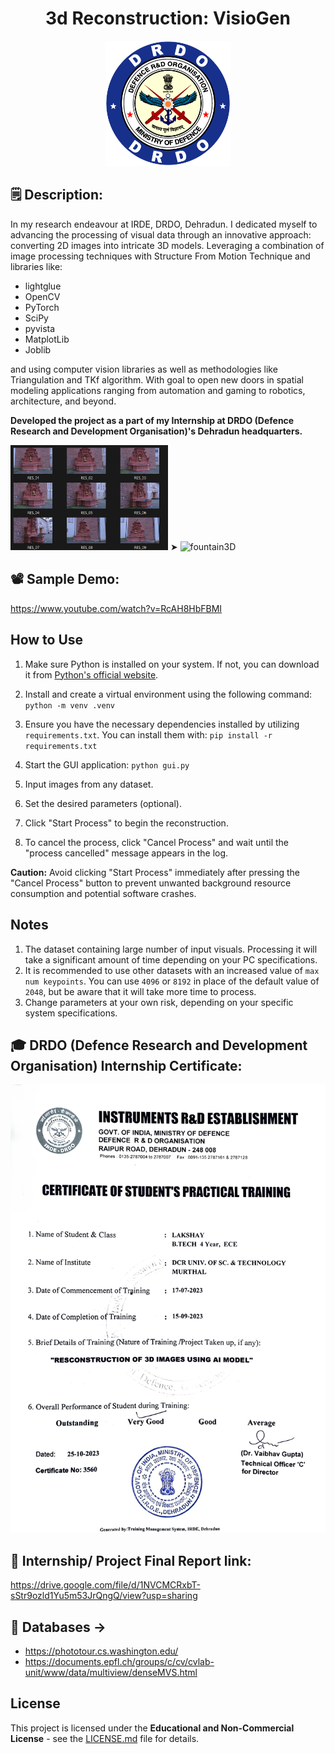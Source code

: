 <h1 align="center">3d Reconstruction: VisioGen</h1>

<p align="center">
<img src="https://raw.githubusercontent.com/lakshay-nasa/VisioGen/main/.github/images/drdo.png" width="200" height="">
</p>

## 🗒️ Description:
<p>In my research endeavour at IRDE, DRDO, Dehradun. I dedicated myself to advancing the processing of visual data through an innovative approach: converting 2D images into intricate 3D models. Leveraging a combination of image processing techniques with Structure From Motion Technique and libraries like:</p>

<ul><li>lightglue</li><li>OpenCV</li><li>PyTorch</li><li>SciPy</li><li>pyvista</li><li>MatplotLib</li><li>Joblib</li></ul>

<p>and using computer vision libraries as well as methodologies like Triangulation and TKf algorithm. With goal to open new doors in spatial modeling applications ranging from automation and gaming to robotics, architecture, and beyond.</p>

**Developed the project as a part of my Internship at DRDO (Defence Research and Development Organisation)'s Dehradun headquarters.**



<img src="https://raw.githubusercontent.com/lakshay-nasa/VisioGen/main/.github/images/fountain2D.png" alt="fountain2D" width="50%" />
➤
<img src="https://raw.githubusercontent.com/lakshay-nasa/VisioGen/main/.github/images/VisioGen.gif" alt="fountain3D" width="50%" />


## 📽 Sample Demo:
https://www.youtube.com/watch?v=RcAH8HbFBMI


## How to Use

1. Make sure Python is installed on your system. If not, you can download it from [Python's official website](https://www.python.org/downloads/).
2. Install and create a virtual environment using the following command: `python -m venv .venv`

3. Ensure you have the necessary dependencies installed by utilizing `requirements.txt`. You can install them with: `pip install -r requirements.txt`
4. Start the GUI application: `python gui.py`
5. Input images from any dataset.
6. Set the desired parameters (optional).
7. Click "Start Process" to begin the reconstruction.
8. To cancel the process, click "Cancel Process" and wait until the "process cancelled" message appears in the log.

**Caution:** Avoid clicking "Start Process" immediately after pressing the "Cancel Process" button to prevent unwanted background resource consumption and potential software crashes.

## Notes

1. The dataset containing large number of input visuals. Processing it will take a significant amount of time depending on your PC specifications.
2. It is recommended to use other datasets with an increased value of `max num keypoints`. You can use `4096` or `8192` in place of the default value of `2048`, but be aware that it will take more time to process.
3. Change parameters at your own risk, depending on your specific system specifications.

## 🎓 DRDO (Defence Research and Development Organisation) Internship Certificate:
<p align="center">
<img src="https://raw.githubusercontent.com/lakshay-nasa/VisioGen/main/.github/images/Certificate_DRDO_Lakshay.png" width="600" height="">
</p>

## 📝 Internship/ Project Final Report link:
https://drive.google.com/file/d/1NVCMCRxbT-sStr9ozld1Yu5m53JrQngQ/view?usp=sharing


##  🫙 Databases ->
- https://phototour.cs.washington.edu/
- https://documents.epfl.ch/groups/c/cv/cvlab-unit/www/data/multiview/denseMVS.html

## License

This project is licensed under the **Educational and Non-Commercial License** - see the [LICENSE.md](LICENSE.md) file for details.

